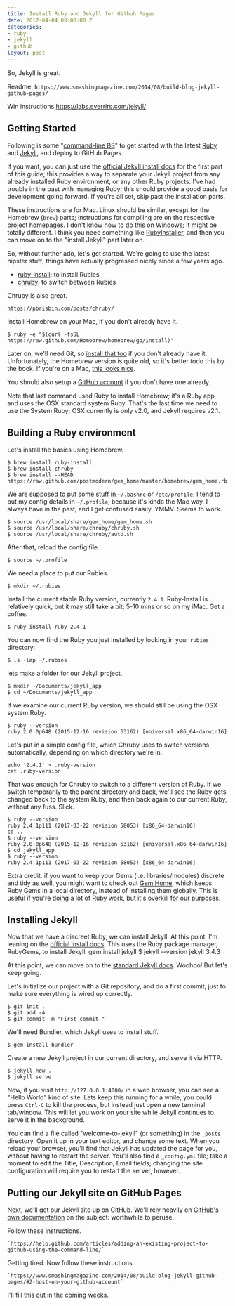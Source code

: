 ```yaml
---
title: Install Ruby and Jekyll for Github Pages
date: 2017-04-04 00:00:00 Z
categories:
- ruby
- jekyll
- github
layout: post
---
```


So, Jekyll is great.

Readme: `https://www.smashingmagazine.com/2014/08/build-blog-jekyll-github-pages/`

Win instructions
    https://labs.sverrirs.com/jekyll/


Getting Started
---

Following is some "[command-line BS](http://www.pgbovine.net/command-line-bullshittery.htm)" to get started with the latest [Ruby](https://www.ruby-lang.org/en/) and [Jekyll](https://jekyllrb.com/), and deploy to GitHub Pages.

If you want, you can just use the [official Jekyll install docs](https://jekyllrb.com/docs/installation/) for the first part of this guide; this provides a way to separate your Jekyll project from any already installed Ruby environment, or any other Ruby projects.  I've had trouble in the past with managing Ruby; this should provide a good basis for development going forward.  If you're all set, skip past the installation parts.

These instructions are for Mac.  Linux should be similar, except for the Homebrew (`brew`) parts; instructions for compiling are on the respective project homepages.  I don't know how to do this on Windows; it might be totally different.  I think you need something like [RubyInstaller](http://rubyinstaller.org/), and then you can move on to the "install Jekyll" part later on.

So, without further ado, let's get started.  We're going to use the latest hipster stuff; things have actually progressed nicely since a few years ago.

* [ruby-install](https://github.com/postmodern/ruby-install): to install Rubies
* [chruby](https://github.com/postmodern/chruby): to switch between Rubies

Chruby is also great.

    https://pbrisbin.com/posts/chruby/

Install Homebrew on your Mac, if you don't already have it.

    $ ruby -e "$(curl -fsSL https://raw.github.com/Homebrew/homebrew/go/install)"

Later on, we'll need Git, so [install that too](https://git-scm.com/book/en/v2/Getting-Started-Installing-Git) if you don't already have it.  Unfortunately, the Homebrew version is quite old, so it's better todo this by the book.  If you're on a Mac, [this looks nice](https://desktop.github.com/).

You should also setup a [GitHub account](https://help.github.com/articles/signing-up-for-a-new-github-account/) if you don't have one already.

Note that last command used Ruby to install Homebrew; it's a Ruby app, and uses the OSX standard system Ruby.  That's the last time we need to use the System Ruby; OSX currently is only v2.0, and Jekyll requires v2.1.


Building a Ruby environment
---

Let's install the basics using Homebrew.

    $ brew install ruby-install
    $ brew install chruby
    $ brew install --HEAD https://raw.github.com/postmodern/gem_home/master/homebrew/gem_home.rb

We are supposed to put some stuff in `~/.bashrc` or `/etc/profile`; I tend to put my config details in `~/.profile`, because it's kinda the Mac way, I always have in the past, and I get confused easily.  YMMV.  Seems to work.

    $ source /usr/local/share/gem_home/gem_home.sh
    $ source /usr/local/share/chruby/chruby.sh
    $ source /usr/local/share/chruby/auto.sh

After that, reload the config file.

    $ source ~/.profile

We need a place to put our Rubies.

    $ mkdir ~/.rubies

Install the current stable Ruby version, currently `2.4.1`.  Ruby-Install is relatively quick, but it may still take a bit; 5-10 mins or so on my iMac.  Get a coffee.

    $ ruby-install ruby 2.4.1

You can now find the Ruby you just installed by looking in your `rubies` directory:

    $ ls -lap ~/.rubies

lets make a folder for our Jekyll project.

    $ mkdir ~/Documents/jekyll_app
    $ cd ~/Documents/jekyll_app

If we examine our current Ruby version, we should still be using the OSX system Ruby.

    $ ruby --version
    ruby 2.0.0p648 (2015-12-16 revision 53162) [universal.x86_64-darwin16]

Let's put in a simple config file, which Chruby uses to switch versions automatically, depending on which directory we're in.

    echo '2.4.1' > .ruby-version
    cat .ruby-version

That was enough for Chruby to switch to a different version of Ruby. If we switch temporarily to the parent directory and back, we'll see the Ruby gets changed back to the system Ruby, and then back again to our current Ruby, without any fuss.  Slick.

    $ ruby --version
    ruby 2.4.1p111 (2017-03-22 revision 58053) [x86_64-darwin16]
    cd ..
    $ ruby --version
    ruby 2.0.0p648 (2015-12-16 revision 53162) [universal.x86_64-darwin16]
    $ cd jekyll_app
    $ ruby --version
    ruby 2.4.1p111 (2017-03-22 revision 58053) [x86_64-darwin16]

Extra credit: if you want to keep your Gems (i.e. libraries/modules) discrete and tidy as well, you might want to check out [Gem Home](https://github.com/postmodern/gem_home), which keeps Ruby Gems in a local directory, instead of installing them globally.  This is useful if you're doing a lot of Ruby work, but it's overkill for our purposes.

Installing Jekyll
---

Now that we have a discreet Ruby, we can install Jekyll.  At this point, I'm leaning on the [official install docs](https://jekyllrb.com/docs/installation/).  This uses the Ruby package manager, RubyGems, to install Jekyll.
    gem install jekyll
    $ jekyll --version
    jekyll 3.4.3

At this point, we can move on to the [standard Jekyll docs](https://jekyllrb.com/docs/usage/).  Woohoo!  But let's keep going.

Let's initialize our project with a Git repository, and do a first commit, just to make sure everything is wired up correctly.

    $ git init .
    $ git add -A
    $ git commit -m "First commit."

We'll need Bundler, which Jekyll uses to install stuff.

    $ gem install bundler

Create a new Jekyll project in our current directory, and serve it via HTTP.

    $ jekyll new .
    $ jekyll serve

Now, if you visit `http://127.0.0.1:4000/` in a web browser, you can see a "Hello World" kind of site.  Lets keep this running for a while; you could press `Ctrl-C` to kill the process, but instead just open a new terminal tab/window.  This will let you work on your site while Jekyll continues to serve it in the background.

You can find a file called "welcome-to-jekyll" (or something) in the `_posts` directory.  Open it up in your text editor, and change some text.  When you reload your browser, you'll find that Jekyll has updated the page for you, without having to restart the server.  You'll also find a `_config.yml` file; take a moment to edit the Title, Description, Email fields; changing the site configuration will require you to restart the server, however.


Putting our Jekyll site on GitHub Pages
---

Next, we'll get our Jekyll site up on GitHub.  We'll rely heavily on [GitHub's own documentation](https://help.github.com/articles/about-github-pages-and-jekyll/) on the subject: worthwhile to peruse.

Follow these instructions.

    `https://help.github.com/articles/adding-an-existing-project-to-github-using-the-command-line/`

Getting tired.  Now follow these instructions.

    `https://www.smashingmagazine.com/2014/08/build-blog-jekyll-github-pages/#2-host-on-your-github-account`

I'll fill this out in the coming weeks.
